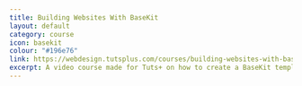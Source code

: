 ```yaml
---
title: Building Websites With BaseKit
layout: default
category: course
icon: basekit
colour: "#196e76"
link: https://webdesign.tutsplus.com/courses/building-websites-with-basekit
excerpt: A video course made for Tuts+ on how to create a BaseKit template
---
```

